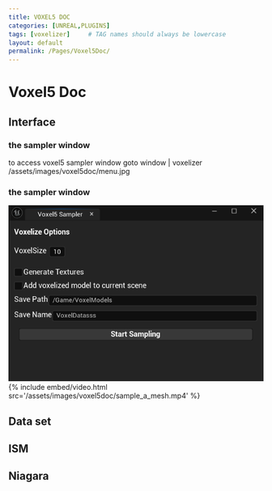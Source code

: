 ```yaml
---
title: VOXEL5 DOC
categories: [UNREAL,PLUGINS]
tags: [voxelizer]     # TAG names should always be lowercase
layout: default
permalink: /Pages/Voxel5Doc/
---
```


# Voxel5 Doc
## Interface
### the sampler window
to access voxel5 sampler window goto window | voxelizer
/assets/images/voxel5doc/menu.jpg
### the sampler window
![Sampler window](/assets/images/voxel5doc/window.jpg)
{% include embed/video.html src='/assets/images/voxel5doc/sample_a_mesh.mp4' %}
## Data set
## ISM
## Niagara
